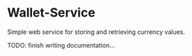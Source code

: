 # Wallet-Service

Simple web service for storing and retrieving currency values.

TODO: finish writing documentation...
